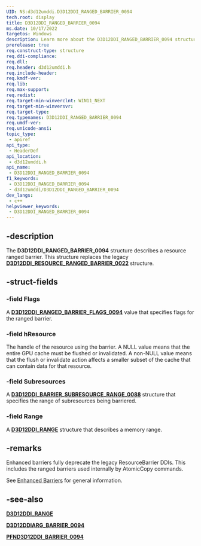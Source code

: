 ```yaml
---
UID: NS:d3d12umddi.D3D12DDI_RANGED_BARRIER_0094
tech.root: display
title: D3D12DDI_RANGED_BARRIER_0094
ms.date: 10/17/2022
targetos: Windows
description: Learn more about the D3D12DDI_RANGED_BARRIER_0094 structure.
prerelease: true
req.construct-type: structure
req.ddi-compliance: 
req.dll: 
req.header: d3d12umddi.h
req.include-header: 
req.kmdf-ver: 
req.lib: 
req.max-support: 
req.redist: 
req.target-min-winverclnt: WIN11_NEXT
req.target-min-winversvr: 
req.target-type: 
req.typenames: D3D12DDI_RANGED_BARRIER_0094
req.umdf-ver: 
req.unicode-ansi: 
topic_type:
 - apiref
api_type:
 - HeaderDef
api_location:
 - d3d12umddi.h
api_name:
 - D3D12DDI_RANGED_BARRIER_0094
f1_keywords:
 - D3D12DDI_RANGED_BARRIER_0094
 - d3d12umddi/D3D12DDI_RANGED_BARRIER_0094
dev_langs:
 - c++
helpviewer_keywords:
 - D3D12DDI_RANGED_BARRIER_0094
---
```


## -description

The **D3D12DDI_RANGED_BARRIER_0094** structure describes a resource ranged barrier. This structure replaces the legacy [**D3D12DDI_RESOURCE_RANGED_BARRIER_0022**](ns-d3d12umddi-d3d12ddi_resource_ranged_barrier_0022.md) structure.

## -struct-fields

### -field Flags

A [**D3D12DDI_RANGED_BARRIER_FLAGS_0094**](ne-d3d12umddi-d3d12ddi_ranged_barrier_flags_0094.md) value that specifies flags for the ranged barrier.

### -field hResource

The handle of the resource using the barrier. A NULL value means that the entire GPU cache must be flushed or invalidated. A non-NULL value means that the flush or invalidate action affects a smaller subset of the cache that can contain data for that resource.

### -field Subresources

A [**D3D12DDI_BARRIER_SUBRESOURCE_RANGE_0088**](ns-d3d12umddi-d3d12ddi_barrier_subresource_range_0088.md) structure that specifies the range of subresources being barriered.

### -field Range

A [**D3D12DDI_RANGE**](ns-d3d12umddi-d3d12ddi_range.md) structure that describes a memory range.

## -remarks

Enhanced barriers fully deprecate the legacy ResourceBarrier DDIs. This includes the ranged barriers used internally by AtomicCopy commands.

See [Enhanced Barriers](/windows-hardware/drivers/display/enhanced-barriers) for general information.

## -see-also

[**D3D12DDI_RANGE**](ns-d3d12umddi-d3d12ddi_range.md)

[**D3D12DDIARG_BARRIER_0094**](ns-d3d12umddi-d3d12ddiarg_barrier_0094.md)

[**PFND3D12DDI_BARRIER_0094**](nc-d3d12umddi-pfnd3d12ddi_barrier_0094.md)
